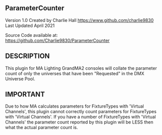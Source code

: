 ## ParameterCounter

Version 1.0
Created by Charlie Hall
https://www.github.com/charlie9830
Last Updated April 2021

Source Code available at:
https://github.com/Charlie9830/ParameterCounter


## DESCRIPTION
This plugin for MA Lighting GrandMA2 consoles will collate the parameter count of only the universes that have been "Requested" in the DMX Universe Pool.


## IMPORTANT
Due to how MA calculates parameters for FixtureTypes with 'Virtual Channels', this plugin cannot correctly count parameters
for FixtureTypes with 'Virtual Channels'. If you have a number of FixtureTypes with 'Virtual Channels' the parameter count
reported by this plugin will be LESS then what the actual parameter count is.